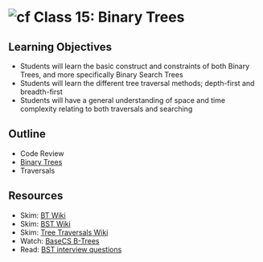 # ![cf](http://i.imgur.com/7v5ASc8.png) Class 15: Binary Trees

## Learning Objectives
- Students will learn the basic construct and constraints of both Binary Trees, and more specifically Binary Search Trees
- Students will learn the different tree traversal methods; depth-first and breadth-first
- Students will have a general understanding of space and time complexity relating to both traversals and searching

## Outline

- Code Review
- [Binary Trees]
- Traversals

<!-- links -->
[Binary Trees]: ./notes/b-trees.md

## Resources
- Skim: [BT Wiki](https://en.wikipedia.org/wiki/Binary_tree)
- Skim: [BST Wiki](https://en.wikipedia.org/wiki/Binary_search_tree)
- Skim: [Tree Traversals Wiki](https://en.wikipedia.org/wiki/Tree_traversal)
- Watch: [BaseCS B-Trees](https://dev.to/vaidehijoshi/trees--binary-search-trees--basecs-video-series-5e38)
- Read: [BST interview questions](https://khan4019.github.io/front-end-Interview-Questions/bst.html)
